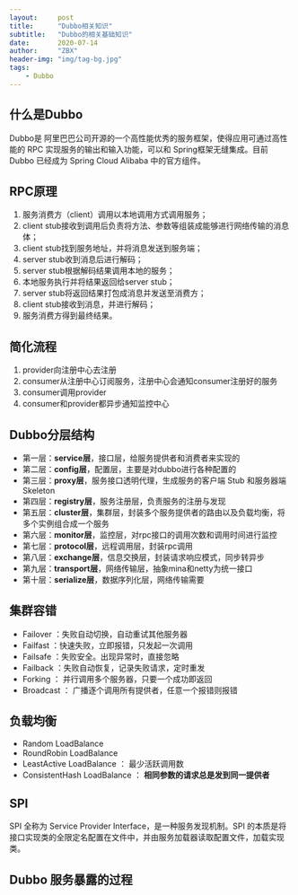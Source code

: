 ```yaml
---
layout:     post
title:      "Dubbo相关知识"
subtitle:   "Dubbo的相关基础知识"
date:       2020-07-14
author:     "ZBX"
header-img: "img/tag-bg.jpg"
tags:
    - Dubbo
---
```


## 什么是Dubbo

Dubbo是 阿里巴巴公司开源的一个高性能优秀的服务框架，使得应用可通过高性能的 RPC 实现服务的输出和输入功能，可以和 Spring框架无缝集成。目前 Dubbo 已经成为 Spring Cloud Alibaba 中的官方组件。

## RPC原理

1. 服务消费方（client）调用以本地调用方式调用服务；
2. client stub接收到调用后负责将方法、参数等组装成能够进行网络传输的消息体；
3. client stub找到服务地址，并将消息发送到服务端；
4. server stub收到消息后进行解码；
5. server stub根据解码结果调用本地的服务；
6. 本地服务执行并将结果返回给server stub；
7. server stub将返回结果打包成消息并发送至消费方；
8. client stub接收到消息，并进行解码；
9. 服务消费方得到最终结果。

## 简化流程

1. provider向注册中心去注册
2. consumer从注册中心订阅服务，注册中心会通知consumer注册好的服务
3. consumer调用provider
4. consumer和provider都异步通知监控中心

## Dubbo分层结构

- 第一层：**service层**，接口层，给服务提供者和消费者来实现的
- 第二层：**config层**，配置层，主要是对dubbo进行各种配置的
- 第三层：**proxy层**，服务接口透明代理，生成服务的客户端 Stub 和服务器端 Skeleton
- 第四层：**registry层**，服务注册层，负责服务的注册与发现
- 第五层：**cluster层**，集群层，封装多个服务提供者的路由以及负载均衡，将多个实例组合成一个服务
- 第六层：**monitor层**，监控层，对rpc接口的调用次数和调用时间进行监控
- 第七层：**protocol层**，远程调用层，封装rpc调用
- 第八层：**exchange层**，信息交换层，封装请求响应模式，同步转异步
- 第九层：**transport层**，网络传输层，抽象mina和netty为统一接口
- 第十层：**serialize层**，数据序列化层，网络传输需要

## 集群容错

- Failover ：失败自动切换，自动重试其他服务器
- Failfast  ：快速失败，立即报错，只发起一次调用
- Failsafe ：失败安全。出现异常时，直接忽略
- Failback ：失败自动恢复，记录失败请求，定时重发
- Forking ： 并行调用多个服务器，只要一个成功即返回
- Broadcast ： 广播逐个调用所有提供者，任意一个报错则报错

## 负载均衡

- Random LoadBalance
- RoundRobin LoadBalance
- LeastActive LoadBalance ： 最少活跃调用数
- ConsistentHash LoadBalance ： **相同参数的请求总是发到同一提供者**

## SPI

SPI 全称为 Service Provider Interface，是一种服务发现机制。SPI 的本质是将接口实现类的全限定名配置在文件中，并由服务加载器读取配置文件，加载实现类。

##  Dubbo 服务暴露的过程